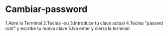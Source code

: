 # Cambiar-password

1.Abre la Terminal 
2.Teclea -su
3.Introduce tu clave actual
4.Teclea "passwd root" y escribe tu nueva clave
5.lsa enter y cierra la terminal
